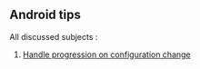 ## Android tips

All discussed subjects :

1. [Handle progression on configuration change](https://peterLaurence.github.io/handle_progression.md)

